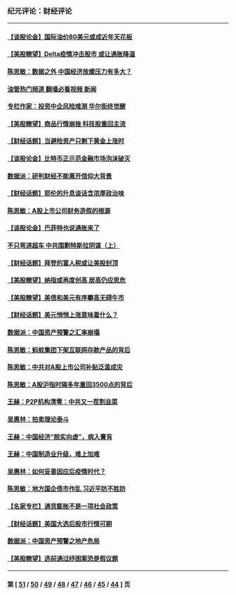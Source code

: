### 纪元评论：财经评论
---
#### [【谈股论金】国际油价80美元或成近年天花板](../../pages/nsc1026/n13108524.md?07250330) 
#### [【美股瞭望】Delta疫情冲击股市 或让通胀降温](../../pages/nsc1026/n13100297.md?07250330) 
#### [陈思敏：数据之外 中国经济放缓压力有多大？](../../pages/nsc1026/n13085576.md?07250330) 
#### [油管热门频道 翻墙必看视频 新闻](ok?07250330)
#### [专栏作家：投资中企风险难测 华尔街终觉醒](../../pages/nsc1026/n13079366.md?07250330) 
#### [【美股瞭望】商品行情崩挫 科技股重回主流](../../pages/nsc1026/n13029798.md?07250330) 
#### [【财经话题】当避险资产只剩下黄金上涨时](../../pages/nsc1026/n12975626.md?07250330) 
#### [【谈股论金】比特币正示范金融市场泡沫破灭](../../pages/nsc1026/n12961769.md?07250330) 
#### [数据派：研判财经不能离开信仰大背景](../../pages/nsc1026/n12932684.md?07250330) 
#### [【财经话题】耶伦的升息谈话含浓厚政治味](../../pages/nsc1026/n12927299.md?07250330) 
#### [陈思敏：A股上市公司财务造假的根源](../../pages/nsc1026/n11229323.md?07250330) 
#### [【谈股论金】巴菲特也说通胀来了](../../pages/nsc1026/n12922463.md?07250330) 
#### [不只弯道超车 中共围剿特斯拉阴谋（上）](../../pages/nsc1026/n12919595.md?07250330) 
#### [【财经话题】拜登的富人税或让美股封顶](../../pages/nsc1026/n12899125.md?07250330) 
#### [【美股瞭望】纳指或再度创高 居高仍应思危](../../pages/nsc1026/n12878350.md?07250330) 
#### [【美股瞭望】美债和美元有序攀高无碍牛市](../../pages/nsc1026/n12844459.md?07250330) 
#### [【财经话题】美元悄悄上涨意味着什么？](../../pages/nsc1026/n12798222.md?07250330) 
#### [数据派：中国资产预警之汇率崩塌](../../pages/nsc1026/n12774242.md?07250330) 
#### [陈思敏：蚂蚁集团下架互联网存款产品的背后](../../pages/nsc1026/n12719862.md?07250330) 
#### [陈思敏：中共对A股上市公司补贴泛滥成灾](../../pages/nsc1026/n12713263.md?07250330) 
#### [陈思敏：A股沪指时隔多年重回3500点的背后](../../pages/nsc1026/n12675538.md?07250330) 
#### [王赫：P2P机构清零：中共又一茬割韭菜](../../pages/nsc1026/n12614544.md?07250330) 
#### [吴惠林：拍卖理论泰斗](../../pages/nsc1026/n12591360.md?07250330) 
#### [王赫：中国经济“脱实向虚”，病入膏肓](../../pages/nsc1026/n12564946.md?07250330) 
#### [王赫：中国制造业升级，难上加难](../../pages/nsc1026/n12559461.md?07250330) 
#### [吴惠林：如何妥善因应后疫情时代？](../../pages/nsc1026/n12553885.md?07250330) 
#### [陈思敏：地方国企债市作乱 习近平防不胜防](../../pages/nsc1026/n12553384.md?07250330) 
#### [【名家专栏】通货膨胀不是一项社会政策](../../pages/nsc1026/n12528711.md?07250330) 
#### [【财经话题】美国大选后股市行情可期](../../pages/nsc1026/n12514949.md?07250330) 
#### [数据派：中国资产预警之地产危局](../../pages/nsc1026/n12490884.md?07250330) 
#### [【美股瞭望】选前通过纾困案恐是假议题](../../pages/nsc1026/n12487724.md?07250330) 

---
#### 第 [ [51](./51.md?07250330) / [50](./50.md?07250330) / [49](./49.md?07250330) / [48](./48.md?07250330) / [47](./47.md?07250330) / [46](./46.md?07250330) / [45](./45.md?07250330) / [44](./44.md?07250330) ] 页

